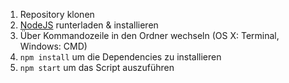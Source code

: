 1. Repository klonen
2. [NodeJS](https://nodejs.org/en/) runterladen & installieren
3. Über Kommandozeile in den Ordner wechseln (OS X: Terminal, Windows: CMD)
4. `npm install` um die Dependencies zu installieren
5. `npm start` um das Script auszuführen
